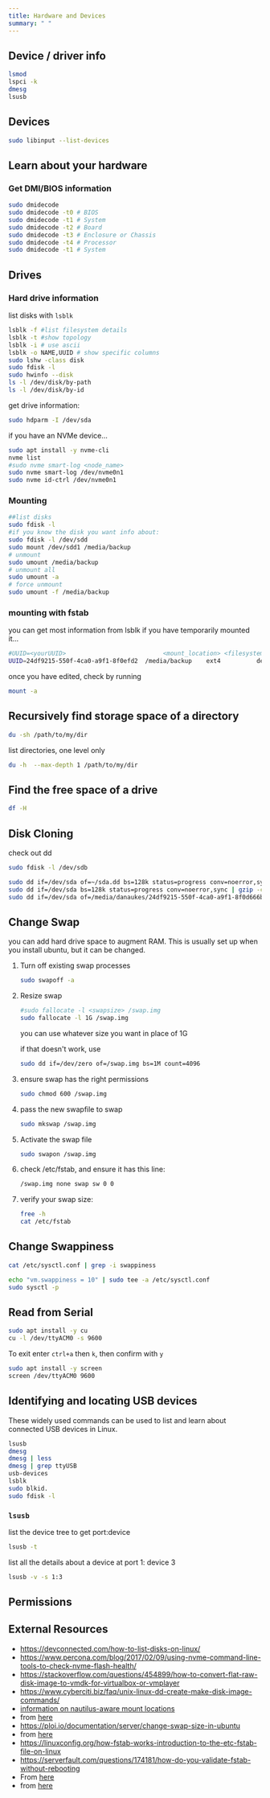 ```yaml
---
title: Hardware and Devices
summary: " "
---
```


## Device / driver info

```bash
lsmod
lspci -k
dmesg
lsusb
```

## Devices

```bash
sudo libinput --list-devices
```

## Learn about your hardware

### Get DMI/BIOS information

```bash
sudo dmidecode 
sudo dmidecode -t0 # BIOS
sudo dmidecode -t1 # System
sudo dmidecode -t2 # Board
sudo dmidecode -t3 # Enclosure or Chassis
sudo dmidecode -t4 # Processor
sudo dmidecode -t1 # System
```

## Drives

### Hard drive information

list disks with ```lsblk```

```bash
lsblk -f #list filesystem details
lsblk -t #show topology
lsblk -i # use ascii
lsblk -o NAME,UUID # show specific columns
sudo lshw -class disk
sudo fdisk -l
sudo hwinfo --disk
ls -l /dev/disk/by-path
ls -l /dev/disk/by-id
```

get drive information:

```bash
sudo hdparm -I /dev/sda
```

if you have an NVMe device...

```bash
sudo apt install -y nvme-cli
nvme list
#sudo nvme smart-log <node_name> 
sudo nvme smart-log /dev/nvme0n1 
sudo nvme id-ctrl /dev/nvme0n1
```

### Mounting

```bash
##list disks
sudo fdisk -l
#if you know the disk you want info about:
sudo fdisk -l /dev/sdd 
sudo mount /dev/sdd1 /media/backup
# unmount
sudo umount /media/backup
# unmount all
sudo umount -a
# force unmount
sudo umount -f /media/backup
```

### mounting with fstab

you can get most information from lsblk if you have temporarily mounted it...

```bash
#UUID=<yourUUID>                           <mount_location> <filesystem>  <options>  <dump(use 0)>  <order(use 2)>
UUID=24df9215-550f-4ca0-a9f1-8f0efd2  /media/backup    ext4          defaults   0       2
```

once you have edited, check by running

```bash
mount -a
```

## Recursively find storage space of a directory

```bash
du -sh /path/to/my/dir
```

list directories, one level only

```bash
du -h  --max-depth 1 /path/to/my/dir
```

## Find the free space of a drive

```bash
df -H
```

## Disk Cloning

check out dd

```bash
sudo fdisk -l /dev/sdb

sudo dd if=/dev/sda of=~/sda.dd bs=128k status=progress conv=noerror,sync
sudo dd if=/dev/sda bs=128k status=progress conv=noerror,sync | gzip -c > /sda.gz
sudo dd if=/dev/sda of=/media/danaukes/24df9215-550f-4ca0-a9f1-8f0d666befd2/sda.dd bs=128k status=progress conv=noerror,sync
```

## Change Swap

you can add hard drive space to augment RAM.  This is usually set up when you install ubuntu, but it can be changed.

1. Turn off existing swap processes

    ```bash
    sudo swapoff -a
    ```

1. Resize swap

    ```bash
    #sudo fallocate -l <swapsize> /swap.img 
    sudo fallocate -l 1G /swap.img
    ```

    you can use whatever size you want in place of 1G

    if that doesn't work, use

    ```bash
    sudo dd if=/dev/zero of=/swap.img bs=1M count=4096 
    ```

1. ensure swap has the right permissions

    ```bash
    sudo chmod 600 /swap.img
    ```

1. pass the new swapfile to swap

   ```bash
   sudo mkswap /swap.img
   ```

1. Activate the swap file

   ```bash
   sudo swapon /swap.img
    ```

1. check /etc/fstab, and ensure it has this line:

    ```bash
    /swap.img none swap sw 0 0 
    ```

1. verify your swap size:

    ```bash
    free -h
    cat /etc/fstab 
    ```


## Change Swappiness


```bash
cat /etc/sysctl.conf | grep -i swappiness
```

```bash
echo "vm.swappiness = 10" | sudo tee -a /etc/sysctl.conf
sudo sysctl -p
```

## Read from Serial

```bash
sudo apt install -y cu
cu -l /dev/ttyACM0 -s 9600
```

To exit enter ```ctrl+a``` then ```k```, then confirm with ```y```

```bash
sudo apt install -y screen
screen /dev/ttyACM0 9600
```

## Identifying and locating USB devices

These widely used commands can be used to list and learn about connected USB devices in Linux.

```bash
lsusb
dmesg
dmesg | less
dmesg | grep ttyUSB
usb-devices
lsblk
sudo blkid.
sudo fdisk -l
```

### ```lsusb```

list the device tree to get port:device

```bash
lsusb -t
```

list all the details about a device at port 1: device 3

```bash
lsusb -v -s 1:3
```

## Permissions

## External Resources

* <https://devconnected.com/how-to-list-disks-on-linux/>
* <https://www.percona.com/blog/2017/02/09/using-nvme-command-line-tools-to-check-nvme-flash-health/>
* <https://stackoverflow.com/questions/454899/how-to-convert-flat-raw-disk-image-to-vmdk-for-virtualbox-or-vmplayer>
* <https://www.cyberciti.biz/faq/unix-linux-dd-create-make-disk-image-commands/>
* [information on nautilus-aware mount locations](https://gitlab.gnome.org/GNOME/gvfs/blob/master/monitor/udisks2/what-is-shown.txt)
* from [here](https://www.cyberciti.biz/hardware/5-linux-unix-commands-for-connecting-to-the-serial-console/)
* <https://ploi.io/documentation/server/change-swap-size-in-ubuntu>
* from [here](https://unix.stackexchange.com/questions/67806/how-to-recursively-find-the-amount-stored-in-directory)
* <https://linuxconfig.org/how-fstab-works-introduction-to-the-etc-fstab-file-on-linux>
* <https://serverfault.com/questions/174181/how-do-you-validate-fstab-without-rebooting>
* From [here](https://linuxhint.com/how-to-mount-drive-in-ubuntu/)
* from [here](https://linuxhint.com/du-one-level-only/)
